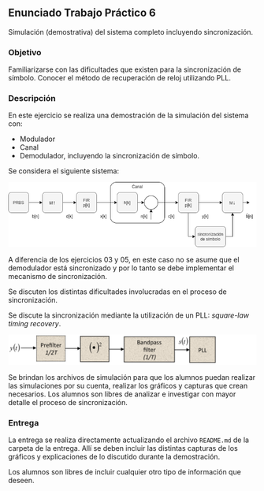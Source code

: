 ## Enunciado Trabajo Práctico 6

Simulación (demostrativa) del sistema completo incluyendo sincronización.


### Objetivo

Familiarizarse con las dificultades que existen para la sincronización
de símbolo.
Conocer el método de recuperación de reloj utilizando PLL.


### Descripción

En este ejercicio se realiza una demostración de la simulación del sistema con:
- Modulador
- Canal
- Demodulador, incluyendo la sincronización de símbolo.

Se considera el siguiente sistema:

![Modulador + Canal + Demodulador](./images/ej07-sistema.png)

A diferencia de los ejercicios 03 y 05, en este caso no se asume
que el demodulador está sincronizado y por lo tanto se debe implementar
el mecanismo de sincronización.

Se discuten los distintas dificultades involucradas en el proceso de
sincronización.

Se discute la sincronización mediante la utilización de un PLL:
*square-law timing recovery*.

![Modulador + Canal + Demodulador](./images/square-law-timing-recovery.png)

Se brindan los archivos de simulación para que los alumnos puedan realizar
las simulaciones por su cuenta, realizar los gráficos y capturas que
crean necesarios.
Los alumnos son libres de analizar e investigar con mayor detalle el proceso
de sincronización.


### Entrega

La entrega se realiza directamente actualizando el archivo `README.md`
de la carpeta de la entrega.
Allí se deben incluir las distintas capturas de los gráficos y explicaciones
de lo discutido durante la demostración.

Los alumnos son libres de incluir cualquier otro tipo de información que deseen.

